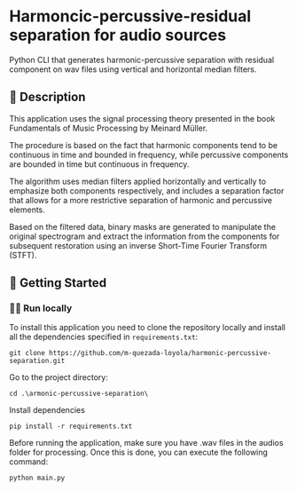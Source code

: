 # Harmoncic-percussive-residual separation for audio sources

Python CLI that generates harmonic-percussive separation with residual component on wav files using vertical and horizontal median filters.

## :notebook: Description

This application uses the signal processing theory presented in the book Fundamentals of Music Processing by Meinard Müller.

The procedure is based on the fact that harmonic components tend to be continuous in time and bounded in frequency, while percussive components are bounded in time but continuous in frequency.

The algorithm uses median filters applied horizontally and vertically to emphasize both components respectively, and includes a separation factor that allows for a more restrictive separation of harmonic and percussive elements.

Based on the filtered data, binary masks are generated to manipulate the original spectrogram and extract the information from the components for subsequent restoration using an inverse Short-Time Fourier Transform (STFT).

## :rocket: Getting Started

### :running_man: Run locally

To install this application you need to clone the repository locally and install all the dependencies specified in `requirements.txt`:

```
git clone https://github.com/m-quezada-loyola/harmonic-percussive-separation.git
```

Go to the project directory:

```
cd .\armonic-percussive-separation\
```
Install dependencies

```
pip install -r requirements.txt
```

Before running the application, make sure you have .wav files in the audios folder for processing. Once this is done, you can execute the following command:

```
python main.py
```
